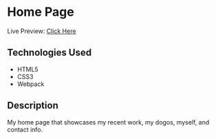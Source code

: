 # Home Page
Live Preview: [Click Here](https://freddster14.github.io/HomePage/)
## Technologies Used

* HTML5
* CSS3
* Webpack

## Description
My home page that showcases my recent work, my dogos, myself, and contact info.
